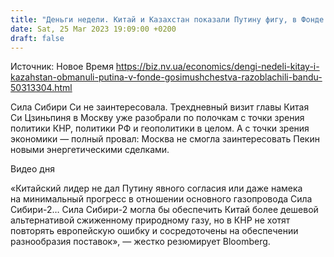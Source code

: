 ```yaml
---
title: "Деньги недели. Китай и Казахстан показали Путину фигу, в Фонде госимущества нашли банду, а на Мотор Сичи — еще одну зраду"
date: Sat, 25 Mar 2023 19:09:00 +0200
draft: false
---
```

Источник: Новое Время https://biz.nv.ua/economics/dengi-nedeli-kitay-i-kazahstan-obmanuli-putina-v-fonde-gosimushchestva-razoblachili-bandu-50313304.html


Сила Сибири Си не заинтересовала. Трехдневный визит главы Китая Си Цзиньпиня в Москву уже разобрали по полочкам с точки зрения политики КНР, политики РФ и геополитики в целом. А с точки зрения экономики — полный провал: Москва не смогла заинтересовать Пекин новыми энергетическими сделками.

  Видео дня   

«Китайский лидер не дал Путину явного согласия или даже намека на минимальный прогресс в отношении основного газопровода Сила Сибири-2… Сила Сибири-2 могла бы обеспечить Китай более дешевой альтернативой сжиженному природному газу, но в КНР не хотят повторять европейскую ошибку и сосредоточены на обеспечении разнообразия поставок», — жестко резюмирует Bloomberg.
